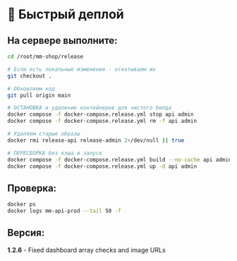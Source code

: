 # 🚀 Быстрый деплой

## На сервере выполните:

```bash
cd /root/mm-shop/release

# Если есть локальные изменения - откатываем их
git checkout .

# Обновляем код
git pull origin main

# ОСТАНОВКА и удаление контейнеров для чистого билда
docker compose -f docker-compose.release.yml stop api admin
docker compose -f docker-compose.release.yml rm -f api admin

# Удаляем старые образы
docker rmi release-api release-admin 2>/dev/null || true

# ПЕРЕСБОРКА без кэша и запуск
docker compose -f docker-compose.release.yml build --no-cache api admin
docker compose -f docker-compose.release.yml up -d api admin
```

## Проверка:

```bash
docker ps
docker logs mm-api-prod --tail 50 -f
```

## Версия:

**1.2.6** - Fixed dashboard array checks and image URLs

